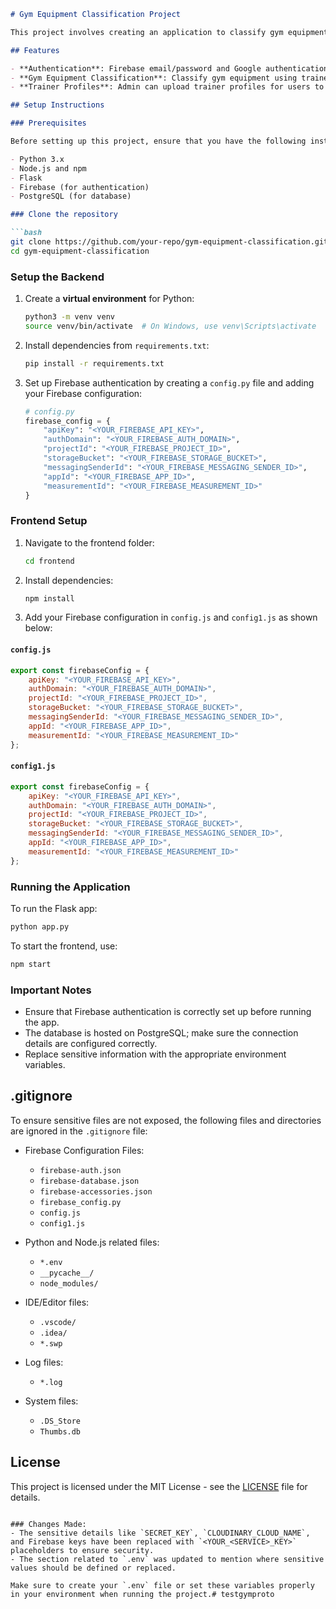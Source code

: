 

```markdown
# Gym Equipment Classification Project

This project involves creating an application to classify gym equipment using machine learning models. It integrates Firebase Authentication for secure login and uses Flask for the backend. The project aims to help users identify gym machines and access tutorials based on the type of equipment.

## Features

- **Authentication**: Firebase email/password and Google authentication.
- **Gym Equipment Classification**: Classify gym equipment using trained models.
- **Trainer Profiles**: Admin can upload trainer profiles for users to view.

## Setup Instructions

### Prerequisites

Before setting up this project, ensure that you have the following installed:

- Python 3.x
- Node.js and npm
- Flask
- Firebase (for authentication)
- PostgreSQL (for database)

### Clone the repository

```bash
git clone https://github.com/your-repo/gym-equipment-classification.git
cd gym-equipment-classification
```

### Setup the Backend

1. Create a **virtual environment** for Python:

   ```bash
   python3 -m venv venv
   source venv/bin/activate  # On Windows, use venv\Scripts\activate
   ```

2. Install dependencies from `requirements.txt`:

   ```bash
   pip install -r requirements.txt
   ```

3. Set up Firebase authentication by creating a `config.py` file and adding your Firebase configuration:

   ```python
   # config.py
   firebase_config = {
       "apiKey": "<YOUR_FIREBASE_API_KEY>",
       "authDomain": "<YOUR_FIREBASE_AUTH_DOMAIN>",
       "projectId": "<YOUR_FIREBASE_PROJECT_ID>",
       "storageBucket": "<YOUR_FIREBASE_STORAGE_BUCKET>",
       "messagingSenderId": "<YOUR_FIREBASE_MESSAGING_SENDER_ID>",
       "appId": "<YOUR_FIREBASE_APP_ID>",
       "measurementId": "<YOUR_FIREBASE_MEASUREMENT_ID>"
   }
   ```

### Frontend Setup

1. Navigate to the frontend folder:

   ```bash
   cd frontend
   ```

2. Install dependencies:

   ```bash
   npm install
   ```

3. Add your Firebase configuration in `config.js` and `config1.js` as shown below:

#### `config.js`

```javascript
export const firebaseConfig = {
    apiKey: "<YOUR_FIREBASE_API_KEY>",
    authDomain: "<YOUR_FIREBASE_AUTH_DOMAIN>",
    projectId: "<YOUR_FIREBASE_PROJECT_ID>",
    storageBucket: "<YOUR_FIREBASE_STORAGE_BUCKET>",
    messagingSenderId: "<YOUR_FIREBASE_MESSAGING_SENDER_ID>",
    appId: "<YOUR_FIREBASE_APP_ID>",
    measurementId: "<YOUR_FIREBASE_MEASUREMENT_ID>"
};
```

#### `config1.js`

```javascript
export const firebaseConfig = {
    apiKey: "<YOUR_FIREBASE_API_KEY>",
    authDomain: "<YOUR_FIREBASE_AUTH_DOMAIN>",
    projectId: "<YOUR_FIREBASE_PROJECT_ID>",
    storageBucket: "<YOUR_FIREBASE_STORAGE_BUCKET>",
    messagingSenderId: "<YOUR_FIREBASE_MESSAGING_SENDER_ID>",
    appId: "<YOUR_FIREBASE_APP_ID>",
    measurementId: "<YOUR_FIREBASE_MEASUREMENT_ID>"
};
```

### Running the Application

To run the Flask app:

```bash
python app.py
```

To start the frontend, use:

```bash
npm start
```

### Important Notes

- Ensure that Firebase authentication is correctly set up before running the app.
- The database is hosted on PostgreSQL; make sure the connection details are configured correctly.
- Replace sensitive information with the appropriate environment variables.

## .gitignore

To ensure sensitive files are not exposed, the following files and directories are ignored in the `.gitignore` file:

- Firebase Configuration Files:
  - `firebase-auth.json`
  - `firebase-database.json`
  - `firebase-accessories.json`
  - `firebase_config.py`
  - `config.js`
  - `config1.js`

- Python and Node.js related files:
  - `*.env`
  - `__pycache__/`
  - `node_modules/`

- IDE/Editor files:
  - `.vscode/`
  - `.idea/`
  - `*.swp`

- Log files:
  - `*.log`

- System files:
  - `.DS_Store`
  - `Thumbs.db`

## License

This project is licensed under the MIT License - see the [LICENSE](LICENSE) file for details.
```

### Changes Made:
- The sensitive details like `SECRET_KEY`, `CLOUDINARY_CLOUD_NAME`, and Firebase keys have been replaced with `<YOUR_<SERVICE>_KEY>` placeholders to ensure security.
- The section related to `.env` was updated to mention where sensitive values should be defined or replaced.

Make sure to create your `.env` file or set these variables properly in your environment when running the project.# testgymproto
